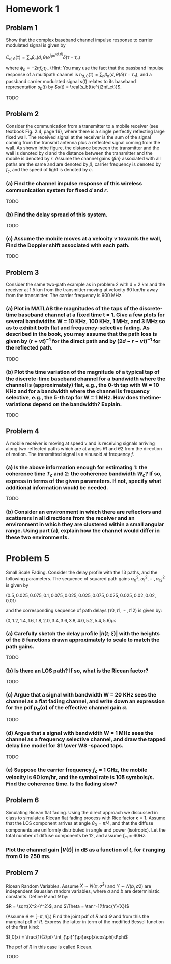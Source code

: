 # Homework 1

## Problem 1

Show that the complex baseband channel impulse response to carrier modulated signal is given by

$C_{d,\theta}(\tau) = \displaystyle\sum_{n}\beta_n(d,\theta)e^{j\phi n^{(d,\theta)}}\delta(\tau-\tau_n)$

where $\phi_n = −2πf_c\tau_n$. (Hint: You may use the fact that the passband impulse response of a multipath channel is $h_{d,θ} (\tau ) = \displaystyle\sum_{n}\beta_n(d,\theta)\delta(\tau − \tau_n)$, and a passband carrier modulated signal s(t) relates to its baseband representation $s_b(t)$ by $s(t) = \real(s_b(t)e^{j2πf_ct})$.

TODO


## Problem 2

Consider the communication from a transmitter to a mobile receiver (see textbook Fig. 2.4, page 16), where there is a single perfectly reflecting large fixed wall. The received signal at the receiver is the sum of the signal coming from the transmit antenna plus a reflected signal coming from the wall. As shown inthe figure, the distance between the transmitter and the wall is denoted by d and the distance between the transmitter and the mobile is denoted by $r$. Assume the channel gains {$βn$} associated with all paths are the same and are denoted by $β$, carrier frequency is denoted by $f_c$, and the speed of light is denoted by $c$.

### (a) Find the channel impulse response of this wireless communication system for fixed $d$ and $r$.

TODO

### (b) Find the delay spread of this system.

TODO

### (c) Assume the mobile moves at a velocity $v$ towards the wall, Find the Doppler shift associated with each path.

TODO


## Problem 3

Consider the same two-path example as in problem 2 with d = 2 km and the receiver at 1.5 km from the transmitter moving at velocity 60 km/hr away from the transmitter. The carrier frequency is 900 MHz.

### (a) Plot in MATLAB the magnitudes of the taps of the discrete-time baseband channel at a fixed time t = 1. Give a few plots for several bandwidths W = 10 KHz, 100 KHz, 1 MHz, and 3 MHz so as to exhibit both flat and frequency-selective fading. As described in the book, you may assume that the path loss is given by $(r + vt)^{-1}$ for the direct path and by $(2d − r − vt)^{−1}$ for the reflected path.

TODO

### (b) Plot the time variation of the magnitude of a typical tap of the discrete-time baseband channel for a bandwidth where the channel is (approximately) flat, e.g., the 0-th tap with W = 10 KHz and for a bandwidth where the channel is frequency selective, e.g., the 5-th tap for W = 1 MHz. How does thetime-variations depend on the bandwidth? Explain. 

TODO



## Problem 4

A mobile receiver is moving at speed v and is receiving signals arriving along two reflected paths which are at angles $\theta1$ and $\theta2$ from the direction of motion. The transmitted signal is a sinusoid at frequency $f$.

### (a) Is the above information enough for estimating 1: the coherence time $T_c$ and 2: the coherence bandwidth $W_c$? If so, express in terms of the given parameters. If not, specify what additional information would be needed.

TODO

### (b) Consider an environment in which there are reflectors and scatterers in all directions from the receiver and an environment in which they are clustered within a small angular range. Using part (a), explain how the channel would differ in these two environments.




# Problem 5
Small Scale Fading. Consider the delay profile with the 13 paths, and the following parameters. The sequence of squared path gains $\alpha_0^2, \alpha_1^2,\cdots,\alpha_12^2$ is given by 

$(0.5, 0.025, 0.075, 0.1, 0.075, 0.025, 0.025, 0.075, 0.025, 0.025, 0.02, 0.02, 0.01)$

and the corresponding sequence of path delays $(\tau0, \tau1, \cdots ,\tau12)$ is given by:

$(0, 1.2, 1.4, 1.6, 1.8, 2.0, 3.4, 3.6, 3.8, 4.0, 5.2, 5.4, 5.6)\mu s$

### (a) Carefully sketch the delay profile $|h(t; \xi)|$ with the heights of the $\delta$ functions drawn approximately to scale to match the path gains.

TODO

### (b) Is there an LOS path? If so, what is the Ricean factor?

TODO

### (c) Argue that a signal with bandwidth W = 20 KHz sees the channel as a flat fading channel, and write down an expression for the pdf $p_\alpha(\alpha)$ of the effective channel gain $\alpha$.

TODO

### (d) Argue that a signal with bandwidth W = 1 MHz sees the channel as a frequency selective channel, and draw the tapped delay line model for $1 \over W$ -spaced taps.

TODO

### (e) Suppose the carrier frequency $f_c$ = 1 GHz, the mobile velocity is 60 km/hr, and the symbol rate is 105 symbols/s. Find the coherence time. Is the fading slow?



## Problem 6
Simulating Ricean flat fading. Using the direct approach we discussed in class to simulate a Ricean flat fading process with Rice factor $\kappa = 1$. Assume that the LOS component arrives at angle $\theta_0 = \pi/4$, and that the diffuse components are uniformly distributed in angle and power (isotropic). Let the total number of diffuse components be 12, and assume $f_m = 60 Hz$. 

### Plot the channel gain $|V (t)|$ in dB as a function of $t$, for $t$ ranging from 0 to 250 ms.



## Problem 7
Ricean Random Variables. Assume $X ∼ N(a, \sigma^2)$ and $Y ∼ N(b, \sigma2)$ are independent Gaussian random variables, where $a$ and $b$ are deterministic constants. Define $R$ and $\Theta$ by:

$R = \sqrt{X^2+Y^2}$, and $\Theta = \tan^-1(\frac{Y}{X})$

(Assume $\theta \in [−\pi, \pi]$.) Find the joint pdf of $R$ and $\Theta$ and from this the marginal pdf of $R$. Express the latter in term of the modified Bessel function of the first kind:

$I_0(x) = \frac{1}{2\pi} \int_{\pi}^{\pi}exp(x\cos\phi)d\phi$

The pdf of $R$ in this case is called Ricean.


TODO